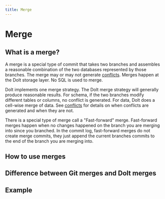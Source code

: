 ```yaml
---
title: Merge
---
```


# Merge

## What is a merge?

A merge is a special type of commit that takes two branches and assembles a reasonable combination of the two databases represented by those branches. The merge may or may not generate [conflicts](./conflicts). Merges happen at the Dolt storage layer. No SQL is used to merge.

Dolt implements one merge strategy. The Dolt merge strategy will generally produce reasonable results. For schema, if the two branches modify different tables or columns, no conflict is generated. For data, Dolt does a cell-wise merge of data. See [conflicts](./conflicts) for details on when conflicts are generated and when they are not.

There is a special type of merge call a "Fast-forward" merge. Fast-forward merges happen when no changes happened on the branch you are merging into since you branched. In the commit log, fast-forward merges do not create merge commits, they just append the current branches commits to the end of the branch you are merging into.     

## How to use merges


## Difference between Git merges and Dolt merges


## Example